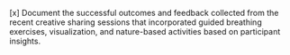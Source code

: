 [x] Document the successful outcomes and feedback collected from the recent creative sharing sessions that incorporated guided breathing exercises, visualization, and nature-based activities based on participant insights.